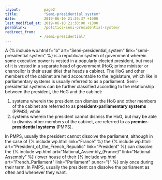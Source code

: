 ```yaml
---
layout:           page2
title:            "Semi-presidential system"
date:             2019-06-10 21:29:37 +1000
last_modified_at: 2019-06-10 21:30:00 +1000
permalink:        /politics/semi-presidential-system/
redirect_from:
                - /semi-presidential/
---
```


A {% include wp.html f="b" art="Semi-presidential_system" link="semi-presidential system" %} is a republican system of government wherein some executive power is vested in a popularly elected president, but most of it is vested in a separate head of government (HoG; prime minister or chancellor is their usual title) that heads a cabinet. The HoG and other members of the cabinet are held accountable to the legislature, which like in parliamentary systems is usually referred to as a parliament. Semi-presidential systems can be further classified according to the relationship between the president, the HoG and the cabinet:

1. systems wherein the president can dismiss the HoG and other members of the cabinet are referred to as **president-parliamentary systems** (PPMS); while
2. systems wherein the president cannot dismiss the HoG, but may be able to dismiss other members of the cabinet, are referred to as **premier-presidential systems** (PMPS). 

In PMPS, usually the president cannot dissolve the parliament, although in the case of {% include wp.html link="France" %} the {% include wp.html art="President_of_the_French_Republic" link="President" %} can dissolve the {% include wp.html art="National_Assembly_(France)" link="National Assembly" %} (lower house of their {% include wp.html art="French_Parliament" link="Parliament" puncr=")" %} only once during their term. In PMPS, usually the president can dissolve the parliament as often and whenever they want. 
